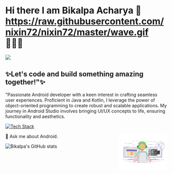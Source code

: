 # Hi there I am Bikalpa Acharya 👋 https://raw.githubusercontent.com/nixin72/nixin72/master/wave.gif 👩🏾‍💻 #

![](https://komarev.com/ghpvc/?username=your-github-iambikalpa&color=blue)

## ✨Let's code and build something amazing together!"✨ 
"Passionate Android developer with a keen interest in crafting seamless user experiences. Proficient in Java and Kotlin, I leverage the power of object-oriented programming to create robust and scalable applications. My journey in Android Studio involves bringing UI/UX concepts to life, ensuring functionality and aesthetics. 

<p align="left" dir="auto"><a target="_blank" rel="noopener noreferrer nofollow" href="https://camo.githubusercontent.com/7c468dc559d70c1c3f2d1396d08713b405d8b2327ad2729f7eb7122ba75e3c83/68747470733a2f2f736b696c6c69636f6e732e6465762f69636f6e733f693d6b6f746c696e2c6b746f722c6772617068716c2c6865726f6b752c696465612c737072696e672c706f7374677265732c6769742c6769746875622c626173682c646f636b65722c74732c616e64726f6964267065726c696e653d3136"><img src="https://camo.githubusercontent.com/7c468dc559d70c1c3f2d1396d08713b405d8b2327ad2729f7eb7122ba75e3c83/68747470733a2f2f736b696c6c69636f6e732e6465762f69636f6e733f693d6b6f746c696e2c6b746f722c6772617068716c2c6865726f6b752c696465612c737072696e672c706f7374677265732c6769742c6769746875622c626173682c646f636b65722c74732c616e64726f6964267065726c696e653d3136" alt="Tech Stack" data-canonical-src="https://skillicons.dev/icons?i=kotlin,ktor,graphql,heroku,idea,spring,git,github,bash,docker,ts,android&amp;perline=16" >
</a> 

</p>

<!-- 📱 Mobile Development Skills:<br> -->
<img align="right" src= "https://raw.githubusercontent.com/AswinBarath/AswinBarath/master/coding.gif"
data-canonical-src= "https://raw.githubusercontent.com/AswinBarath/AswinBarath/master/coding.gif" 
style="max-width: 30%; display: inline-block;" 
data-target="animated-image.originalImage" width="300">


 💬 Ask me about Android.<br>



![Bikalpa's GitHub stats](https://github-readme-stats.vercel.app/api?username=iambikalpa&show_icons=true&theme=radical)

